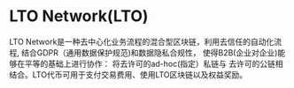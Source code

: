 # LTO Network(LTO)

LTO Network是一种去中心化业务流程的混合型区块链，利用去信任的自动化流程, 结合GDPR（通用数据保护规范)和数据隐私合规性， 使得B2B(企业对企业)能够在平等的基础上进行协作： 将去许可的ad-hoc(指定）私链与 去许可的公链相结合。LTO代币可用于支付交易费用、使用LTO区块链以及权益奖励。

